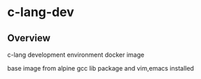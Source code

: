 # c-lang-dev

## Overview
c-lang development environment docker image

base image from alpine
gcc lib package and vim,emacs installed
